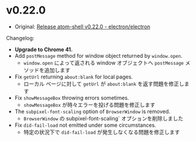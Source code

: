# v0.22.0

* Original: [Release atom-shell v0.22.0 - electron/electron](https://github.com/electron/electron/releases/tag/v0.22.0)

Changelog:

- **Upgrade to Chrome 41.**
- Add `postMessage` method for window object returned by `window.open`.
  - `window.open` によって返される window オブジェクトへ `postMessage` メソッドを追加します
- Fix `getUrl` returning `about:blank` for local pages.
  - ローカル ページに対して `getUrl` が `about:blank` を返す問題を修正します
- Fix `showMessageBox` throwing errors sometimes.
  - `showMessageBox` が時々エラーを投げる問題を修正します
- The `subpixel-font-scaling` option of `BrowserWindow` is removed.
  - `BrowserWindow` の subpixel-font-scaling` オプションを削除しました
- Fix `did-fail-load` not emitted under some circumstances.
  - 特定の状況下で `did-fail-load` が発生しなくなる問題を修正します
